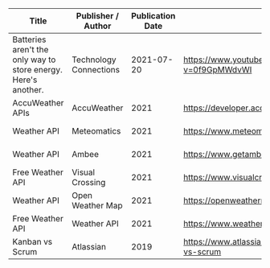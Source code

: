 | Title                                                             | Publisher / Author        | Publication Date  | Link                                                      | Accessed      | Summary of Relevance  |
| ----------------------------------------------------------------- | ------------------------- | ----------------- | --------------------------------------------------------- | ------------- | --------------------- |
| Batteries aren't the only way to store energy. Here's another.    | Technology Connections    | 2021-07-20        | https://www.youtube.com/watch?v=0f9GpMWdvWI               | 2021-11-21    | Project inspiration   |
| AccuWeather APIs                                                  | AccuWeather               | 2021              | https://developer.accuweather.com/packages                | 2021-11-24    | Weather forecast API  |
| Weather API                                                       | Meteomatics               | 2021              | https://www.meteomatics.com/en/weather-api/               | 2021-11-24    | Weather forecast API  |
| Weather API                                                       | Ambee                     | 2021              | https://www.getambee.com/api/weather                      | 2021-11-24    | Weather forecast API  |
| Free Weather API                                                  | Visual Crossing           | 2021              | https://www.visualcrossing.com/weather-api                | 2021-11-24    | Weather forecast API  |
| Weather API                                                       | Open Weather Map          | 2021              | https://openweathermap.org/api                            | 2021-11-24    | Weather forecast API  |
| Free Weather API                                                  | Weather API               | 2021              | https://www.weatherapi.com/                               | 2021-11-24    | Weather forecast API  |
| Kanban vs Scrum                                                   | Atlassian                 | 2019              | https://www.atlassian.com/agile/kanban/kanban-vs-scrum    | 2021-12-11    | Development process   |